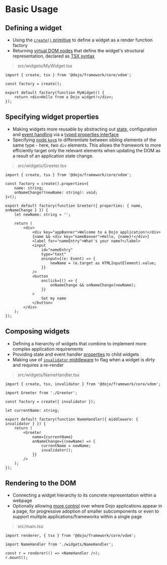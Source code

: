 # Basic Usage

## Defining a widget

-   Using the [`create()` primitive](./supplemental.md#basic-widget-structure) to define a widget as a render function factory
-   Returning [virtual DOM nodes](./supplemental.md#working-with-the-vdom) that define the widget's structural representation, declared as [TSX syntax](./supplemental.md#tsx-support)

> src/widgets/MyWidget.tsx

```tsx
import { create, tsx } from '@dojo/framework/core/vdom';

const factory = create();

export default factory(function MyWidget() {
	return <div>Hello from a Dojo widget!</div>;
});
```

## Specifying widget properties

-   Making widgets more reusable by abstracting out [state](./supplemental.md#managing-state), configuration and [event handling](./supplemental.md#interactivity) via a [typed properties interface](./supplemental.md#intermediate-passing-widget-properties)
-   Specifying [node `key`s](./supplemental.md##vdom-node-keys) to differentiate between sibling elements of the same type - here, two `div` elements. This allows the framework to more efficiently target only the relevant elements when updating the DOM as a result of an application state change.

> src/widgets/Greeter.tsx

```tsx
import { create, tsx } from '@dojo/framework/core/vdom';

const factory = create().properties<{
	name: string;
	onNameChange?(newName: string): void;
}>();

export default factory(function Greeter({ properties: { name, onNameChange } }) {
	let newName: string = '';

	return (
		<div>
			<div key="appBanner">Welcome to a Dojo application!</div>
			{name && <div key="nameBanner">Hello, {name}!</div>}
			<label for="nameEntry">What's your name?</label>
			<input
				id="nameEntry"
				type="text"
				oninput={(e: Event) => {
					newName = (e.target as HTMLInputElement).value;
				}}
			/>
			<button
				onclick={() => {
					onNameChange && onNameChange(newName);
				}}
			>
				Set my name
			</button>
		</div>
	);
});
```

## Composing widgets

-   Defining a hierarchy of widgets that combine to implement more complex application requirements
-   Providing state and event handler [properties](./supplemental.md#node-properties) to child widgets
-   Making use of [`invalidator` middleware](../middleware/supplemental.md#invalidator) to flag when a widget is dirty and requires a re-render

> src/widgets/NameHandler.tsx

```tsx
import { create, tsx, invalidator } from '@dojo/framework/core/vdom';

import Greeter from './Greeter';

const factory = create({ invalidator });

let currentName: string;

export default factory(function NameHandler({ middleware: { invalidator } }) {
	return (
		<Greeter
			name={currentName}
			onNameChange={(newName) => {
				currentName = newName;
				invalidator();
			}}
		/>
	);
});
```

## Rendering to the DOM

-   Connecting a widget hierarchy to its concrete representation within a webpage
-   Optionally allowing [more control](./supplemental.md#mountoptions-properties) over where Dojo applications appear in a page, for progressive adoption of smaller subcomponents or even to support multiple applications/frameworks within a single page

> src/main.tsx

```tsx
import renderer, { tsx } from '@dojo/framework/core/vdom';

import NameHandler from './widgets/NameHandler';

const r = renderer(() => <NameHandler />);
r.mount();
```
